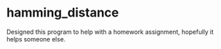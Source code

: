 # hamming_distance
 Designed this program to help with a homework assignment, hopefully it helps someone else. 
